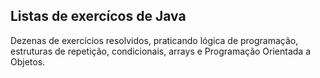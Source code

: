 ## Listas de exercícos de Java

Dezenas de exercícios resolvidos, praticando lógica de programação, estruturas de repetição, condicionais, arrays e Programação Orientada a Objetos.


